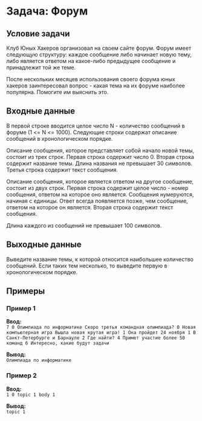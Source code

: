 # Задача: Форум

## Условие задачи
Клуб Юных Хакеров организовал на своем сайте форум. Форум имеет следующую структуру: каждое сообщение либо начинает новую тему, либо является ответом на какое-либо предыдущее сообщение и принадлежит той же теме.

После нескольких месяцев использования своего форума юных хакеров заинтересовал вопрос - какая тема на их форуме наиболее популярна. Помогите им выяснить это.

## Входные данные
В первой строке вводится целое число N - количество сообщений в форуме (1 <= N <= 1000). Следующие строки содержат описание сообщений в хронологическом порядке.

Описание сообщения, которое представляет собой начало новой темы, состоит из трех строк. Первая строка содержит число 0. Вторая строка содержит название темы. Длина названия не превышает 30 символов. Третья строка содержит текст сообщения.

Описание сообщения, которое является ответом на другое сообщение, состоит из двух строк. Первая строка содержит целое число - номер сообщения, ответом на которое оно является. Сообщения нумеруются, начиная с единицы. Ответ всегда появляется позже, чем сообщение, ответом на которое он является. Вторая строка содержит текст сообщения.

Длина каждого из сообщений не превышает 100 символов.

## Выходные данные
Выведите название темы, к которой относится наибольшее количество сообщений. Если таких тем несколько, то выведите первую в хронологическом порядке.

## Примеры
### Пример 1
**Ввод:**  
`7
0
Олимпиада по информатике
Скоро третья командная олимпиада?
0
Новая компьютерная игра
Вышла новая крутая игра!
1
Она пройдет 24 ноября
1
В Санкт-Петербурге и Барнауле
2
Где найти?
4
Примет участие более 50 команд
6
Интересно, какие будут задачи`  

**Вывод:**  
`Олимпиада по информатике`  

### Пример 2
**Ввод:**  
`1
0
topic 1
body 1`  

**Вывод:**  
`topic 1`
